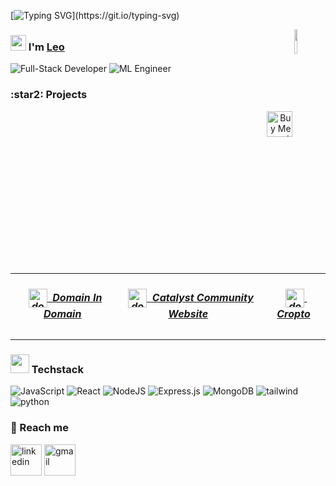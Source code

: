 <!-- Intro part -->
[![Typing SVG](https://readme-typing-svg.herokuapp.com?font=Architects+Daughter&color=7AF79A&size=30&lines=Hey+there!+It's+Harsha!;I'm+a+Full+Stack+Developer...;)](https://git.io/typing-svg)
<!-- About me -->
<p>
  <img width="10%" align="right" src="https://media.giphy.com/media/O51MQ3DduOcGW6ofR3/giphy.gif" />
  <div>
   <h3>
     <img src="https://media.giphy.com/media/hvRJCLFzcasrR4ia7z/giphy.gif" width="25"> 
     I'm 
     <a href="https://portfolio-leocodeios-projects.vercel.app/" target="blank">Leo</a>
   </h3>
   <div>
     <img alt="Full-Stack Developer" src="https://img.shields.io/badge/Full--Stack%20Developer-wheat?style=for-the-badge&logo=javascript&logoColor=black"/>
     <img alt="ML Engineer" src="https://img.shields.io/badge/AI&ML%20Engineer-brightgreen?style=for-the-badge&logo=python&logoColor=white"/>
   </div>
  </div>
</p>

<!-- About the Project -->
<h3>:star2: Projects</h3>

<p>
 <a  align="right" href="https://www.buymeacoffee.com/leocodeio" target="_blank">
  <img  align="right" src="https://cdn.buymeacoffee.com/buttons/default-orange.png" alt="Buy Me A Coffee" height="41">
 </a>



<table border="0">
  <tr>
    <td align="center">
        <h5>
         &nbsp;
            <a href="https://catalyst-domain-in-domain.vercel.app/" target="blank">
              <img align="center" src="https://i.pinimg.com/originals/49/f6/b3/49f6b314d7873260af254d54ff96af64.png" alt="dod" height="30" width="30"/>&nbsp; Domain In Domain
            </a>
        </h5>
    </td>
    <td align="center">
        <h5>
         &nbsp;
            <a href="https://catalyst-com.app/" target="blank">
              <img align="center" src="https://i.pinimg.com/736x/3f/58/20/3f582064e15e2f13546b0603cef5b968.jpg" alt="dod" height="30" width="30"  />&nbsp; Catalyst Community Website
            </a>
        </h5>
    </td>
       <td align="center">
        <h5>
         &nbsp;
            <a href="https://cropto-eight.vercel.app/" target="blank">
              <img align="center" src="https://raw.githubusercontent.com/leocodeio/Cropto/refs/heads/main/public/favicon.ico" alt="dod" height="30" width="30"  />&nbsp; Cropto
            </a>
        </h5>
    </td>
  </tr>
</table>
</p>
<!-- </details>  -->
<!--
```text
🌞 Morning    315 commits    ██████████████████████░░░   94.65% 
🌆 Daytime    540 commits    ██████████████░░░░░░░░░░░   59.41% 
🌃 Evening    54 commits     █░░░░░░░░░░░░░░░░░░░░░░░░   5.94% 
🌙 Night      0 commits      ░░░░░░░░░░░░░░░░░░░░░░░░░   0.0%
```
-->


<h3><img src="https://media.giphy.com/media/iY8CRBdQXODJSCERIr/giphy.gif" width="30px">&nbsp;Techstack</h3>
<div>
  <img  alt="JavaScript" src="https://img.shields.io/badge/javascript-%23323330.svg?style=for-the-badge&logo=javascript&logoColor=%23F7DF1E"/>
  <img  alt="React" src="https://img.shields.io/badge/react-%2320232a.svg?style=for-the-badge&logo=react&logoColor=%2361DAFB"/>
  <img  alt="NodeJS" src="https://img.shields.io/badge/node.js-%2343853D.svg?style=for-the-badge&logo=node-dot-js&logoColor=white"/>
  <img  alt="Express.js" src="https://img.shields.io/badge/express.js-%23404d59.svg?style=for-the-badge&logo=express&logoColor=%2361DAFB"/>
  <img  alt="MongoDB" src ="https://img.shields.io/badge/MongoDB-%234ea94b.svg?style=for-the-badge&logo=mongodb&logoColor=white"/>
  <img  alt="tailwind" src="https://img.shields.io/badge/Tailwind_CSS-38B2AC?style=for-the-badge&logo=tailwind-css&logoColor=white"/>
  <img  alt="python" src ="https://img.shields.io/badge/Python-14354C?style=for-the-badge&logo=python&logoColor=white"/>
</div>


<!-- reach me -->
<h3>🤝 Reach me</h3>
<div id="user-content-toc">
 <!--icons and links-->
   <p align="left">
       <a href="https://www.linkedin.com/in/sai-harsha-vardhan-pittada-8a9a74252/" target="blank"><img align="center" src="https://user-images.githubusercontent.com/88904952/234979284-68c11d7f-1acc-4f0c-ac78-044e1037d7b0.png" alt="linkedin" height="50" width="50" /></a>
       <a href="mailto:name@rapidtables.com" target="blank"><img align="center" src="https://github.com/Mo-Alsehli/Mo-Alsehli/assets/98949843/6d935082-a6bb-4f5d-be13-87b821d8421c" alt="gmail" height="50" width="50"  /></a>
   </p>
 </div>

  
